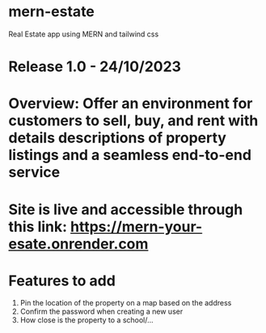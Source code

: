 # mern-estate
Real Estate app using MERN and tailwind css

# Release 1.0 - 24/10/2023

# Overview: Offer an environment for customers to sell, buy, and rent with details descriptions of property listings and a seamless end-to-end service

# Site is live and accessible through this link: https://mern-your-esate.onrender.com

# Features to add
1. Pin the location of the property on a map based on the address
2. Confirm the password when creating a new user
3. How close is the property to a school/...
